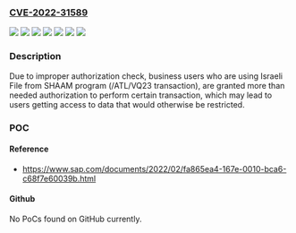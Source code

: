### [CVE-2022-31589](https://cve.mitre.org/cgi-bin/cvename.cgi?name=CVE-2022-31589)
![](https://img.shields.io/static/v1?label=Product&message=SAP%20ERP%2C%20localization%20for%20CEE%20countries.&color=blue)
![](https://img.shields.io/static/v1?label=Product&message=SAP%20Financials&color=blue)
![](https://img.shields.io/static/v1?label=Product&message=SAP%20S%2F4Hana%20Core&color=blue)
![](https://img.shields.io/static/v1?label=Version&message=%3D%20C-CEE%20110_600%20&color=brighgreen)
![](https://img.shields.io/static/v1?label=Version&message=%3D%20S4CORE%20100%20&color=brighgreen)
![](https://img.shields.io/static/v1?label=Version&message=%3D%20SAP_FIN%20618%20&color=brighgreen)
![](https://img.shields.io/static/v1?label=Vulnerability&message=CWE-863&color=brighgreen)

### Description

Due to improper authorization check, business users who are using Israeli File from SHAAM program (/ATL/VQ23 transaction), are granted more than needed authorization to perform certain transaction, which may lead to users getting access to data that would otherwise be restricted.

### POC

#### Reference
- https://www.sap.com/documents/2022/02/fa865ea4-167e-0010-bca6-c68f7e60039b.html

#### Github
No PoCs found on GitHub currently.

